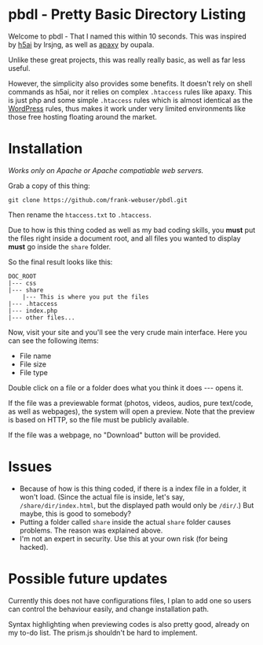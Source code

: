# pbdl - Pretty Basic Directory Listing

Welcome to pbdl - That I named this within 10 seconds.
This was inspired by [h5ai](https://github.com/lrsjng/h5ai) by lrsjng, 
as well as [apaxy](https://github.com/AdamWhitcroft/apaxy) by oupala.

Unlike these great projects, this was really really basic, as well as far less useful.

However, the simplicity also provides some benefits. It doesn't rely on 
shell commands as h5ai, nor it relies on complex `.htaccess` rules like apaxy.
This is just php and some simple `.htaccess` rules which is almost identical 
as the [WordPress](wordpress.org) rules, thus makes it work under very limited 
environments like those free hosting floating around the market.

# Installation

*Works only on Apache or Apache compatiable web servers.*

Grab a copy of this thing:

```
git clone https://github.com/frank-webuser/pbdl.git
```

Then rename the `htaccess.txt` to `.htaccess`.

Due to how is this thing coded as well as my bad coding skills, you **must** 
put the files right inside a document root, and all files you wanted to display 
**must** go inside the `share` folder.

So the final result looks like this:

```
DOC_ROOT
|--- css
|--- share
    |--- This is where you put the files
|--- .htaccess
|--- index.php
|--- other files...
```

Now, visit your site and you'll see the very crude main interface.
Here you can see the following items:

- File name
- File size
- File type

Double click on a file or a folder does what you think it does --- opens it.

If the file was a previewable format (photos, videos, audios, pure text/code, 
as well as webpages), the system will open a preview. Note that the preview is 
based on HTTP, so the file must be publicly available.

If the file was a webpage, no "Download" button will be provided.

# Issues

- Because of how is this thing coded, if there is a index file in a folder,
  it won't load. (Since the actual file is inside, let's say,
  `/share/dir/index.html`, but the displayed path would only be `/dir/`.)
  But maybe, this is good to somebody?
- Putting a folder called `share` inside the actual `share` folder causes
  problems. The reason was explained above.
- I'm not an expert in security. Use this at your own risk (for being hacked).

# Possible future updates

Currently this does not have configurations files, I plan to add one so 
users can control the behaviour easily, and change installation path.

Syntax highlighting when previewing codes is also pretty good, already on my 
to-do list. The prism.js shouldn't be hard to implement.
